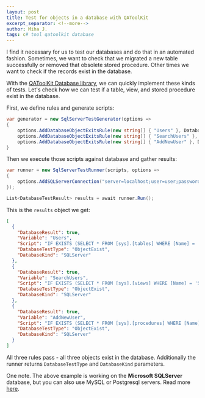 ```yaml
---
layout: post
title: Test for objects in a database with QAToolKit
excerpt_separator: <!--more-->
author: Miha J.
tags: c# tool qatoolkit database
---
```

<!--more-->
I find it necessary for us to test our databases and do that in an automated fashion. Sometimes, we want to check that we migrated a new table successfully or removed that obsolete stored procedure. Other times we want to check if the records exist in the database.

With the [QAToolKit Database library](https://github.com/qatoolkit/qatoolkit-engine-database-net), we can quickly implement these kinds of tests. Let's check how we can test if a table, view, and stored procedure exist in the database.

First, we define rules and generate scripts:
```csharp
var generator = new SqlServerTestGenerator(options =>
{
    options.AddDatabaseObjectExitsRule(new string[] { "Users" }, DatabaseObjectType.Table);
    options.AddDatabaseObjectExitsRule(new string[] { "SearchUsers" }, DatabaseObjectType.View);
    options.AddDatabaseObjectExitsRule(new string[] { "AddNewUser" }, DatabaseObjectType.StoredProcedure);
}
```

Then we execute those scripts against database and gather results:
```csharp
var runner = new SqlServerTestRunner(scripts, options =>
{
    options.AddSQLServerConnection("server=localhost;user=user;password=mypassword;Initial Catalog=myDatabase");
});

List<DatabaseTestResult> results = await runner.Run();
```

This is the `results` object we get:

```json
[
  {
    "DatabaseResult": true,
    "Variable": "Users",
    "Script": "IF EXISTS (SELECT * FROM [sys].[tables] WHERE [Name] = 'Users') BEGIN Select 1 END ELSE BEGIN Select 0 END;",
    "DatabaseTestType": "ObjectExist",
    "DatabaseKind": "SQLServer"
  },
  {
    "DatabaseResult": true,
    "Variable": "SearchUsers",
    "Script": "IF EXISTS (SELECT * FROM [sys].[views] WHERE [Name] = 'SearchUsers') BEGIN Select 1 END ELSE BEGIN Select 0 END;",
    "DatabaseTestType": "ObjectExist",
    "DatabaseKind": "SQLServer"
  },
  {
    "DatabaseResult": true,
    "Variable": "AddNewUser",
    "Script": "IF EXISTS (SELECT * FROM [sys].[procedures] WHERE [Name] = 'AddNewUser') BEGIN Select 1 END ELSE BEGIN Select 0 END;",
    "DatabaseTestType": "ObjectExist",
    "DatabaseKind": "SQLServer"
  }
]
```

All three rules pass - all three objects exist in the database. Additionally the runner returns `DatabaseTestType` and `DatabaseKind` parameters.

One note. The above example is working on the **Microsoft SQLServer** database, but you can also use MySQL or Postgresql servers. Read more [here](https://github.com/qatoolkit/qatoolkit-engine-database-net).